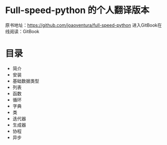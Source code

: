# Full-speed-python 的个人翻译版本
原书地址：https://github.com/joaoventura/full-speed-python
进入GitBook在线阅读：GitBook

# 目录
* 简介
* 安装
* 基础数据类型
* 列表
* 函数
* 循环
* 字典
* 类
* 迭代器
* 生成器
* 协程
* 异步


